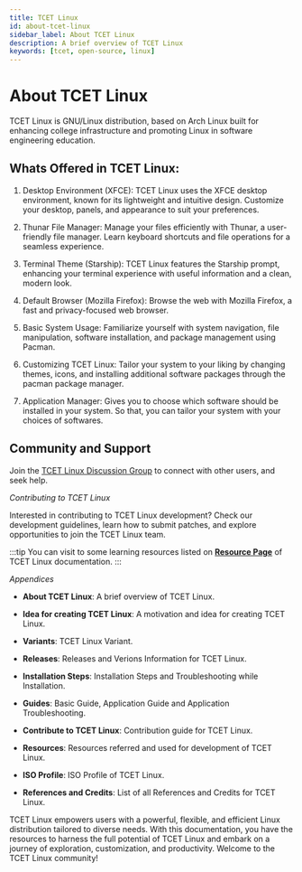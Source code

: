 ```yaml
---
title: TCET Linux
id: about-tcet-linux
sidebar_label: About TCET Linux
description: A brief overview of TCET Linux
keywords: [tcet, open-source, linux]
---
```


# About TCET Linux #

TCET Linux is GNU/Linux distribution, based on Arch Linux built for enhancing college infrastructure and promoting Linux in software engineering education. 


## Whats Offered in TCET Linux: ##

1) Desktop Environment (XFCE): TCET Linux uses the XFCE desktop environment, known for its lightweight and intuitive design. Customize your desktop, panels, and appearance to suit your preferences.

2) Thunar File Manager: Manage your files efficiently with Thunar, a user-friendly file manager. Learn keyboard shortcuts and file operations for a seamless experience.

3) Terminal Theme (Starship): TCET Linux features the Starship prompt, enhancing your terminal experience with useful information and a clean, modern look.

4) Default Browser (Mozilla Firefox): Browse the web with Mozilla Firefox, a fast and privacy-focused web browser.

5) Basic System Usage: Familiarize yourself with system navigation, file manipulation, software installation, and package management using Pacman.

6) Customizing TCET Linux: Tailor your system to your liking by changing themes, icons, and installing additional software packages through the pacman package manager.

7) Application Manager: Gives you to choose which software should be installed in your system. So that, you can tailor your system with your choices of softwares.



## Community and Support ##

Join the [TCET Linux Discussion Group](https://discord.com/channels/1077233618109337691/1096352605883609108) to connect with other users, and seek help.

*Contributing to TCET Linux*

Interested in contributing to TCET Linux development? Check our development guidelines, learn how to submit patches, and explore opportunities to join the TCET Linux team.

:::tip
You can visit to some learning resources listed on **[Resource Page](/docs/projects/tcet-linux/resources.md)** of TCET Linux documentation.
:::

*Appendices*

- **About TCET Linux**: A brief overview of TCET Linux.

- **Idea for creating TCET Linux**: A motivation and idea for creating TCET Linux.

- **Variants**: TCET Linux Variant.

- **Releases**: Releases and Verions Information for TCET Linux.

- **Installation Steps**: Installation Steps and Troubleshooting while Installation.

- **Guides**: Basic Guide, Application Guide and Application Troubleshooting.

- **Contribute to TCET Linux**: Contribution guide for TCET Linux.

- **Resources**: Resources referred and used for development of TCET Linux.

- **ISO Profile**: ISO Profile of TCET Linux.

- **References and Credits**: List of all References and Credits for TCET Linux.

TCET Linux empowers users with a powerful, flexible, and efficient Linux distribution tailored to diverse needs. With this documentation, you have the resources to harness the full potential of TCET Linux and embark on a journey of exploration, customization, and productivity. Welcome to the TCET Linux community!
